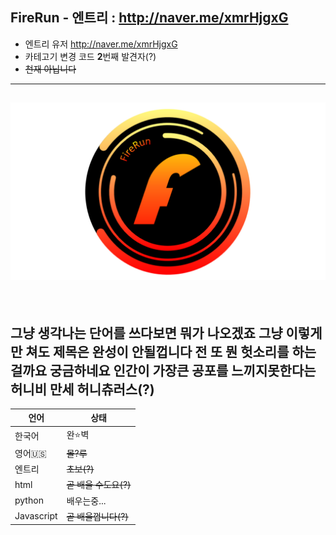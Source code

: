 ## FireRun - 엔트리 : http://naver.me/xmrHjgxG
- 엔트리 유저 http://naver.me/xmrHjgxG
- 카테고기 변경 코드 **2**번째 발견자(?)
- ~~천재 아닙니다~~
---
![](/FireRun.png)
<br>  
---
<br>

## 그냥 생각나는 단어를 쓰다보면 뭐가 나오겠죠 그냥 이렇게만 쳐도 제목은 완성이 안될껍니다 전 또 뭔 헛소리를 하는걸까요 궁금하네요 인간이 가장큰 공포를 느끼지못한다는 허니비 만세 허니츄러스(?)<br>

언어 | 상태
---- | --
한국어 | 완⭐벽
영어🇺🇸 | ~~몰?루~~
엔트리 | ~~초보(?)~~
html | ~~곧 배울 수도요(?)~~
python | 배우는중...
Javascript | ~~곧 배울껍니다(?)~~
